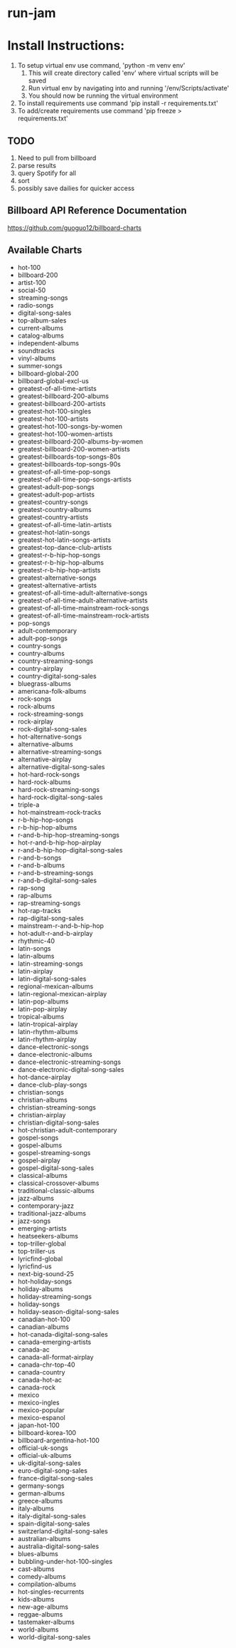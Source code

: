 # run-jam

# Install Instructions:
1. To setup virtual env use command, 'python -m venv env'
   1. This will create directory called 'env' where virtual scripts will be saved
   2. Run virtual env by navigating into and running '/env/Scripts/activate'
   3. You should now be running the virtual environment
2. To install requirements use command 'pip install -r requirements.txt'
3. To add/create requirements use command 'pip freeze > requirements.txt'

## TODO ##
1. Need to pull from billboard
2. parse results
3. query Spotify for all
4. sort
5. possibly save dailies for quicker access

## Billboard API Reference Documentation
https://github.com/guoguo12/billboard-charts

## Available Charts ##
 - hot-100
 - billboard-200
 - artist-100
 - social-50
 - streaming-songs
 - radio-songs
 - digital-song-sales
 - top-album-sales
 - current-albums
 - catalog-albums
 - independent-albums
 - soundtracks
 - vinyl-albums
 - summer-songs
 - billboard-global-200
 - billboard-global-excl-us
 - greatest-of-all-time-artists
 - greatest-billboard-200-albums
 - greatest-billboard-200-artists
 - greatest-hot-100-singles
 - greatest-hot-100-artists
 - greatest-hot-100-songs-by-women
 - greatest-hot-100-women-artists
 - greatest-billboard-200-albums-by-women
 - greatest-billboard-200-women-artists
 - greatest-billboards-top-songs-80s
 - greatest-billboards-top-songs-90s
 - greatest-of-all-time-pop-songs
 - greatest-of-all-time-pop-songs-artists
 - greatest-adult-pop-songs
 - greatest-adult-pop-artists
 - greatest-country-songs
 - greatest-country-albums
 - greatest-country-artists
 - greatest-of-all-time-latin-artists
 - greatest-hot-latin-songs
 - greatest-hot-latin-songs-artists
 - greatest-top-dance-club-artists
 - greatest-r-b-hip-hop-songs
 - greatest-r-b-hip-hop-albums
 - greatest-r-b-hip-hop-artists
 - greatest-alternative-songs
 - greatest-alternative-artists
 - greatest-of-all-time-adult-alternative-songs
 - greatest-of-all-time-adult-alternative-artists
 - greatest-of-all-time-mainstream-rock-songs
 - greatest-of-all-time-mainstream-rock-artists
 - pop-songs
 - adult-contemporary
 - adult-pop-songs
 - country-songs
 - country-albums
 - country-streaming-songs
 - country-airplay
 - country-digital-song-sales
 - bluegrass-albums
 - americana-folk-albums
 - rock-songs
 - rock-albums
 - rock-streaming-songs
 - rock-airplay
 - rock-digital-song-sales
 - hot-alternative-songs
 - alternative-albums
 - alternative-streaming-songs
 - alternative-airplay
 - alternative-digital-song-sales
 - hot-hard-rock-songs
 - hard-rock-albums
 - hard-rock-streaming-songs
 - hard-rock-digital-song-sales
 - triple-a
 - hot-mainstream-rock-tracks
 - r-b-hip-hop-songs
 - r-b-hip-hop-albums
 - r-and-b-hip-hop-streaming-songs
 - hot-r-and-b-hip-hop-airplay
 - r-and-b-hip-hop-digital-song-sales
 - r-and-b-songs
 - r-and-b-albums
 - r-and-b-streaming-songs
 - r-and-b-digital-song-sales
 - rap-song
 - rap-albums
 - rap-streaming-songs
 - hot-rap-tracks
 - rap-digital-song-sales
 - mainstream-r-and-b-hip-hop
 - hot-adult-r-and-b-airplay
 - rhythmic-40
 - latin-songs
 - latin-albums
 - latin-streaming-songs
 - latin-airplay
 - latin-digital-song-sales
 - regional-mexican-albums
 - latin-regional-mexican-airplay
 - latin-pop-albums
 - latin-pop-airplay
 - tropical-albums
 - latin-tropical-airplay
 - latin-rhythm-albums
 - latin-rhythm-airplay
 - dance-electronic-songs
 - dance-electronic-albums
 - dance-electronic-streaming-songs
 - dance-electronic-digital-song-sales
 - hot-dance-airplay
 - dance-club-play-songs
 - christian-songs
 - christian-albums
 - christian-streaming-songs
 - christian-airplay
 - christian-digital-song-sales
 - hot-christian-adult-contemporary
 - gospel-songs
 - gospel-albums
 - gospel-streaming-songs
 - gospel-airplay
 - gospel-digital-song-sales
 - classical-albums
 - classical-crossover-albums
 - traditional-classic-albums
 - jazz-albums
 - contemporary-jazz
 - traditional-jazz-albums
 - jazz-songs
 - emerging-artists
 - heatseekers-albums
 - top-triller-global
 - top-triller-us
 - lyricfind-global
 - lyricfind-us
 - next-big-sound-25
 - hot-holiday-songs
 - holiday-albums
 - holiday-streaming-songs
 - holiday-songs
 - holiday-season-digital-song-sales
 - canadian-hot-100
 - canadian-albums
 - hot-canada-digital-song-sales
 - canada-emerging-artists
 - canada-ac
 - canada-all-format-airplay
 - canada-chr-top-40
 - canada-country
 - canada-hot-ac
 - canada-rock
 - mexico
 - mexico-ingles
 - mexico-popular
 - mexico-espanol
 - japan-hot-100
 - billboard-korea-100
 - billboard-argentina-hot-100
 - official-uk-songs
 - official-uk-albums
 - uk-digital-song-sales
 - euro-digital-song-sales
 - france-digital-song-sales
 - germany-songs
 - german-albums
 - greece-albums
 - italy-albums
 - italy-digital-song-sales
 - spain-digital-song-sales
 - switzerland-digital-song-sales
 - australian-albums
 - australia-digital-song-sales
 - blues-albums
 - bubbling-under-hot-100-singles
 - cast-albums
 - comedy-albums
 - compilation-albums
 - hot-singles-recurrents
 - kids-albums
 - new-age-albums
 - reggae-albums
 - tastemaker-albums
 - world-albums
 - world-digital-song-sales